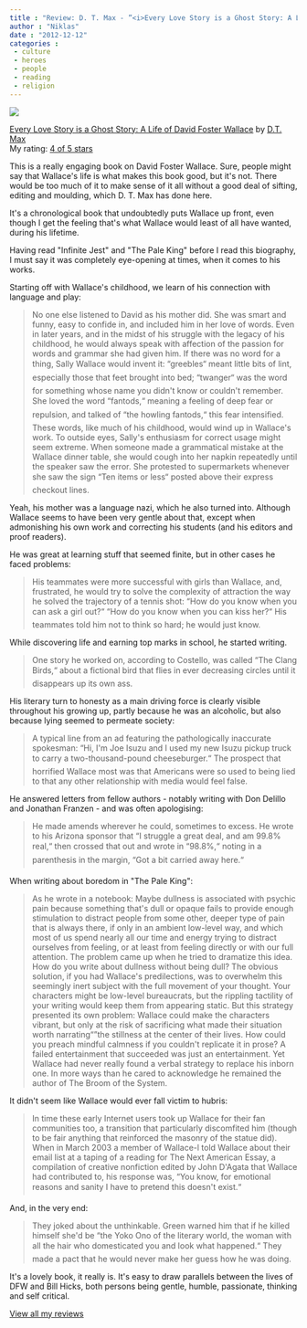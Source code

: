 ```yaml
---
title : "Review: D. T. Max - ”<i>Every Love Story is a Ghost Story: A Life of David Foster Wallace</i>"
author : "Niklas"
date : "2012-12-12"
categories : 
 - culture
 - heroes
 - people
 - reading
 - religion
---
```


[![](https://niklasblog.com/wp-content/every-love-story.jpeg)](https://niklasblog.com/wp-content/every-love-story.jpeg)

[Every Love Story is a Ghost Story: A Life of David Foster Wallace](http://www.goodreads.com/book/show/13589124) by [D.T. Max](http://www.goodreads.com/author/show/6452239)  
My rating: [4 of 5 stars](http://www.goodreads.com/review/show/408288074)  
  
This is a really engaging book on David Foster Wallace. Sure, people might say that Wallace's life is what makes this book good, but it's not. There would be too much of it to make sense of it all without a good deal of sifting, editing and moulding, which D. T. Max has done here.

It's a chronological book that undoubtedly puts Wallace up front, even though I get the feeling that's what Wallace would least of all have wanted, during his lifetime.

Having read "Infinite Jest" and "The Pale King" before I read this biography, I must say it was completely eye-opening at times, when it comes to his works.

Starting off with Wallace's childhood, we learn of his connection with language and play:

> No one else listened to David as his mother did. She was smart and funny, easy to confide in, and included him in her love of words. Even in later years, and in the midst of his struggle with the legacy of his childhood, he would always speak with affection of the passion for words and grammar she had given him. If there was no word for a thing, Sally Wallace would invent it: “greebles“ meant little bits of lint, especially those that feet brought into bed; “twanger“ was the word for something whose name you didn't know or couldn't remember. She loved the word “fantods,“ meaning a feeling of deep fear or repulsion, and talked of “the howling fantods,“ this fear intensified. These words, like much of his childhood, would wind up in Wallace's work. To outside eyes, Sally's enthusiasm for correct usage might seem extreme. When someone made a grammatical mistake at the Wallace dinner table, she would cough into her napkin repeatedly until the speaker saw the error. She protested to supermarkets whenever she saw the sign “Ten items or less“ posted above their express checkout lines.

Yeah, his mother was a language nazi, which he also turned into. Although Wallace seems to have been very gentle about that, except when admonishing his own work and correcting his students (and his editors and proof readers).

He was great at learning stuff that seemed finite, but in other cases he faced problems:

> His teammates were more successful with girls than Wallace, and, frustrated, he would try to solve the complexity of attraction the way he solved the trajectory of a tennis shot: “How do you know when you can ask a girl out?“ “How do you know when you can kiss her?“ His teammates told him not to think so hard; he would just know.

While discovering life and earning top marks in school, he started writing.

> One story he worked on, according to Costello, was called “The Clang Birds,“ about a fictional bird that flies in ever decreasing circles until it disappears up its own ass.

His literary turn to honesty as a main driving force is clearly visible throughout his growing up, partly because he was an alcoholic, but also because lying seemed to permeate society:

> A typical line from an ad featuring the pathologically inaccurate spokesman: “Hi, I'm Joe Isuzu and I used my new Isuzu pickup truck to carry a two-thousand-pound cheeseburger.“ The prospect that horrified Wallace most was that Americans were so used to being lied to that any other relationship with media would feel false.

He answered letters from fellow authors - notably writing with Don Delillo and Jonathan Franzen - and was often apologising:

> He made amends wherever he could, sometimes to excess. He wrote to his Arizona sponsor that “I struggle a great deal, and am 99.8% real,“ then crossed that out and wrote in “98.8%,“ noting in a parenthesis in the margin, “Got a bit carried away here.“

When writing about boredom in "The Pale King":

> As he wrote in a notebook: Maybe dullness is associated with psychic pain because something that's dull or opaque fails to provide enough stimulation to distract people from some other, deeper type of pain that is always there, if only in an ambient low-level way, and which most of us spend nearly all our time and energy trying to distract ourselves from feeling, or at least from feeling directly or with our full attention. The problem came up when he tried to dramatize this idea. How do you write about dullness without being dull? The obvious solution, if you had Wallace's predilections, was to overwhelm this seemingly inert subject with the full movement of your thought. Your characters might be low-level bureaucrats, but the rippling tactility of your writing would keep them from appearing static. But this strategy presented its own problem: Wallace could make the characters vibrant, but only at the risk of sacrificing what made their situation worth narrating“”the stillness at the center of their lives. How could you preach mindful calmness if you couldn't replicate it in prose? A failed entertainment that succeeded was just an entertainment. Yet Wallace had never really found a verbal strategy to replace his inborn one. In more ways than he cared to acknowledge he remained the author of The Broom of the System.

It didn't seem like Wallace would ever fall victim to hubris:

> In time these early Internet users took up Wallace for their fan communities too, a transition that particularly discomfited him (though to be fair anything that reinforced the masonry of the statue did). When in March 2003 a member of Wallace-l told Wallace about their email list at a taping of a reading for The Next American Essay, a compilation of creative nonfiction edited by John D'Agata that Wallace had contributed to, his response was, “You know, for emotional reasons and sanity I have to pretend this doesn't exist.“

And, in the very end:

> They joked about the unthinkable. Green warned him that if he killed himself she'd be “the Yoko Ono of the literary world, the woman with all the hair who domesticated you and look what happened.“ They made a pact that he would never make her guess how he was doing.

It's a lovely book, it really is. It's easy to draw parallels between the lives of DFW and Bill Hicks, both persons being gentle, humble, passionate, thinking and self critical.  
  
[View all my reviews](http://www.goodreads.com/review/show/408288074)
